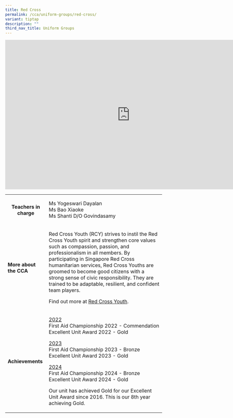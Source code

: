 ```yaml
---
title: Red Cross
permalink: /cca/uniform-groups/red-cross/
variant: tiptap
description: ""
third_nav_title: Uniform Groups
---
```

<div class="iframe-wrapper">
<iframe height="479" width="800" allowfullscreen="true" frameborder="0" src="https://docs.google.com/presentation/d/e/2PACX-1vT7_j79ZhdupM4by1N7o93qvHn3ssjjwr5i8BkALxuoWJwpfrsYT8EKZASwYPvYIaFiUtNg1J6BRdSE/embed?start=true&amp;loop=true&amp;delayms=3000"></iframe>
</div>
<p></p>
<table style="minWidth: 50px">
<colgroup>
<col>
<col>
</colgroup>
<tbody>
<tr>
<th rowspan="1" colspan="1">
<p><strong>Teachers in charge</strong>
</p>
<p></p>
</th>
<td rowspan="1" colspan="1">
<p>Ms Yogeswari Dayalan
<br>Ms Bao Xiaoke
<br>Ms Shanti D/O Govindasamy</p>
</td>
</tr>
<tr>
<td rowspan="1" colspan="1">
<p><strong>More about the CCA</strong>
</p>
</td>
<td rowspan="1" colspan="1">
<p>Red Cross Youth (RCY) strives to instil the Red Cross Youth spirit and
strengthen core values such as compassion, passion, and professionalism
in all members. By participating in Singapore Red Cross humanitarian services,
Red Cross Youths are groomed to become good citizens with a strong sense
of civic responsibility. They are trained to be adaptable, resilient, and
confident team players.</p>
<p></p>
<p>Find out more at <a href="https://redcross.sg/uniform-groups.html" rel="noopener noreferrer nofollow" target="_blank">Red Cross Youth</a>.</p>
</td>
</tr>
<tr>
<td rowspan="1" colspan="1">
<p><strong>Achievements</strong>
</p>
</td>
<td rowspan="1" colspan="1">
<p><u>2022</u>
<br>First Aid Championship 2022 - Commendation
<br>Excellent Unit Award 2022 - Gold</p>
<p><u>2023</u>
<br>First Aid Championship 2023 - Bronze
<br>Excellent Unit Award 2023 - Gold</p>
<p><u>2024</u>
<br>First Aid Championship 2024 - Bronze
<br>Excellent Unit Award 2024 - Gold
<br>
</p>
<p>Our unit has achieved Gold for our Excellent Unit Award since 2016. This
is our 8th year achieving Gold.</p>
</td>
</tr>
</tbody>
</table>
<p></p>